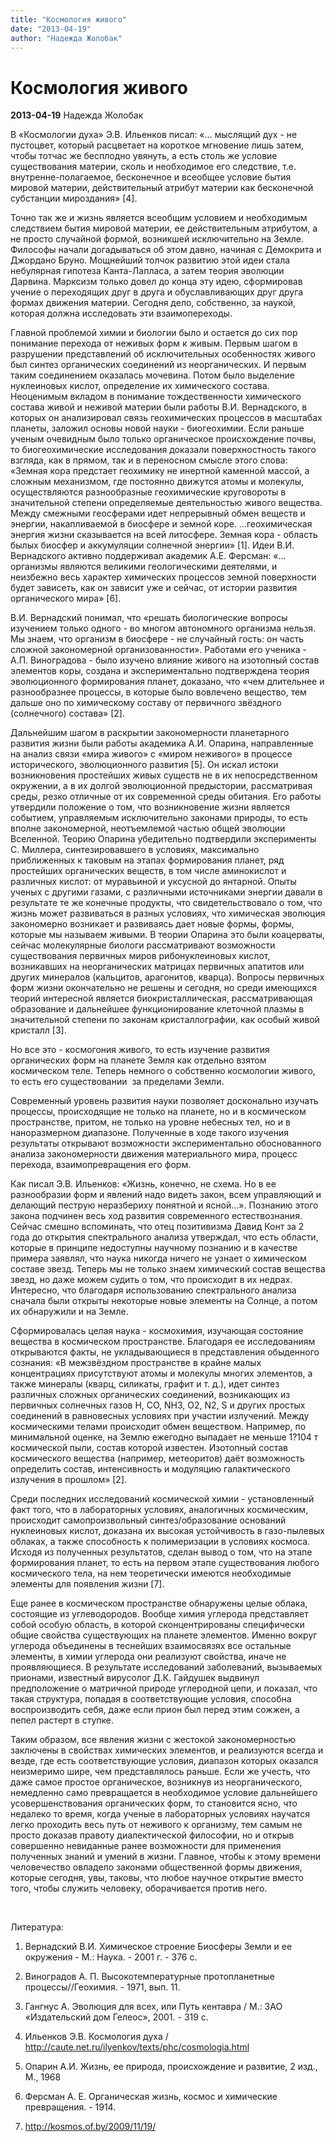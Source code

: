 ```yaml
---
title: "Космология живого"
date: "2013-04-19"
author: "Надежда Жолобак"
---
```


# Космология живого

**2013-04-19** Надежда Жолобак

В «Космологии духа» Э.В. Ильенков писал: «... мыслящий дух - не пустоцвет, который расцветает на короткое мгновение лишь затем, чтобы тотчас же бесплодно увянуть, а есть столь же условие существования материи, сколь и необходимое его следствие, т.е. внутренне-полагаемое, бесконечное и всеобщее условие бытия мировой материи, действительный атрибут материи как бесконечной субстанции мироздания» [4].

Точно так же и жизнь является всеобщим условием и необходимым следствием бытия мировой материи, ее действительным атрибутом, а не просто случайной формой, возникшей исключительно на Земле. Философы начали догадываться об этом давно, начиная с Демокрита и  Джордано Бруно. Мощнейший толчок развитию этой идеи стала небулярная гипотеза Канта-Лапласа, а затем теория эволюции Дарвина. Марксизм только довел до конца эту идею, сформировав учение о переходящих друг в друга и обуславливающих друг друга формах движения материи. Сегодня дело, собственно, за наукой, которая должна исследовать эти взаимопереходы.

Главной проблемой химии и биологии было и остается до сих пор понимание перехода от неживых форм к живым. Первым шагом в разрушении представлений об исключительных особенностях живого был синтез органических соединений из неорганических. И первым таким соединением оказалась мочевина. Потом было выделение нуклеиновых кислот, определение их химического состава. Неоценимым вкладом в понимание тождественности химического состава живой и неживой материи были работы В.И. Вернадского, в которых он анализировал связь геохимических процессов в масштабах планеты, заложил основы новой науки - биогеохимии. Если раньше ученым очевидным было только органическое происхождение почвы, то биогеохимические исследования доказали поверхностность такого взгляда, как в прямом, так и в переносном смысле этого слова: «Земная кора предстает геохимику не инертной каменной массой, а сложным механизмом, где постоянно движутся атомы и молекулы, осуществляются разнообразные геохимические круговороты в значительной степени определяемые деятельностью живого вещества. Между смежными геосферами идет непрерывный обмен веществ и энергии, накапливаемой в биосфере и земной коре. ...геохимическая энергия жизни сказывается на всей литосфере. Земная кора - область былых биосфер и аккумуляции солнечной энергии» [1]. Идеи В.И. Вернадского активно поддерживал академик А.Е. Ферсман: «... организмы являются великими геологическими деятелями, и неизбежно весь характер химических процессов земной поверхности будет зависеть, как он зависит уже и сейчас, от истории развития органического мира» [6].

В.И. Вернадский понимал, что «решать биологические вопросы изучением только одного - во многом автономного организма нельзя. Мы знаем, что организм в биосфере - не случайный гость: он часть сложной закономерной организованности». Работами его ученика - А.П. Виноградова - было изучено влияние живого на изотопный состав элементов коры, создана и экспериментально подтверждена теория эволюционного формирования планет, доказано, что «чем длительнее и разнообразнее процессы, в которые было вовлечено вещество, тем дальше оно по химическому составу от первичного звёздного (солнечного) состава» [2].

Дальнейшим шагом в раскрытии закономерности планетарного развития жизни были работы академика А.И. Опарина, направленные на анализ связи «мира живого» с «миром неживого» в процессе исторического, эволюционного развития [5]. Он искал истоки возникновения простейших живых существ не в их непосредственном окружении, а в их долгой эволюционной предыстории, рассматривая среды, резко отличные от их современной среды обитания. Его работы утвердили положение о том, что возникновение жизни является событием, управляемым исключительно законами природы, то есть вполне закономерной, неотъемлемой частью общей эволюции Вселенной. Теорию Опарина убедительно подтвердили эксперименты С. Миллера, синтезировавшего в условиях, максимально приближенных к таковым на этапах формирования планет, ряд простейших органических веществ, в том числе аминокислот и различных кислот: от муравьиной и уксусной до янтарной. Опыты ученых с другими газами, с различными источниками энергии давали в результате те же конечные продукты, что свидетельствовало о том, что жизнь может развиваться в разных условиях, что химическая эволюция закономерно возникает и развиваясь дает новые формы, формы, которые мы называем живыми. В теории Опарина это были коацерваты, сейчас молекулярные биологи рассматривают возможности существования первичных миров рибонуклеиновых кислот, возникавших на неорганических матрицах первичных апатитов или других минералов (кальцитов, арагонитов, кварца). Вопросы первичных форм жизни окончательно не решены и сегодня, но среди имеющихся теорий интересной является биокристаллическая, рассматривающая образование и дальнейшее функционирование клеточной плазмы в значительной степени по законам кристаллографии, как особый живой кристалл [3].

Но все это - космогония живого, то есть изучение развития органических форм на планете Земля как отдельно взятом космическом теле. Теперь немного о собственно космологии живого, то есть его существовании  за пределами Земли.

Современный уровень развития науки позволяет досконально изучать процессы, происходящие не только на планете, но и в космическом пространстве, притом, не только на уровне небесных тел, но и в наноразмерном диапазоне. Полученные в ходе такого изучения результаты открывают возможности экспериментально обоснованного анализа закономерности движения материального мира, процесс перехода, взаимопревращения его форм.

Как писал Э.В. Ильенков: «Жизнь, конечно, не схема. Но в ее разнообразии форм и явлений надо видеть закон, всем управляющий и делающий пеструю неразбериху понятной и ясной...». Познанию этого закона подчинен весь ход развития современного естествознания. Сейчас смешно вспоминать, что отец позитивизма Давид Конт за 2 года до открытия спектрального анализа утверждал, что есть области, которые в принципе недоступны научному познанию и в качестве примера заявлял, что наука никогда ничего не узнает о химическом составе звезд. Теперь мы не только знаем химический состав вещества звезд, но даже можем судить о том, что происходит в их недрах. Интересно, что благодаря использованию спектрального анализа сначала были открыты некоторые новые элементы на Солнце, а потом их обнаружили и на Земле.

Сформировалась целая наука - космохимия, изучающая состояние вещества в космическом пространстве. Благодаря ее исследованиям открываются факты, не укладывающиеся в представления обыденного сознания: «В межзвёздном пространстве в крайне малых концентрациях присутствуют атомы и молекулы многих элементов, а также минералы (кварц, силикаты, графит и т. д.), идет синтез различных сложных органических соединений, возникающих из первичных солнечных газов Н, CO, NH3, O2, N2, S и других простых соединений в равновесных условиях при участии излучений. Между космическими телами происходит обмен веществом. Например, по минимальной оценке, на Землю ежегодно выпадает не меньше 1?104 т космической пыли, состав которой известен. Изотопный состав космического вещества (например, метеоритов) даёт возможность определить состав, интенсивность и модуляцию галактического излучения в прошлом» [2].

Среди последних исследований космической химии - установленный факт того, что в лабораторных условиях, аналогичных космическим, происходит самопроизвольный синтез/образование оснований нуклеиновых кислот, доказана их высокая устойчивость в газо-пылевых облаках, а также способность к полимеризации в условиях космоса. Исходя из полученных результатов, сделан вывод о том, что на этапе формирования планет, то есть на первом этапе существования любого космического тела, на нем теоретически имеются необходимые элементы для появления жизни [7].

Еще ранее в космическом пространстве обнаружены целые облака, состоящие из углеводородов. Вообще химия углерода представляет собой особую область, в которой сконцентрированы специфически общие свойства существующих на планете элементов. Именно вокруг углерода объединены в теснейших взаимосвязях все остальные элементы, в химии углерода они реализуют свойства, иначе не проявляющиеся. В результате исследований заболеваний, вызываемых прионами, известный вирусолог Д.К. Гайдушек выдвинул предположение о матричной природе углеродной цепи, и показал, что такая структура, попадая в соответствующие условия, способна воспроизводить себя, даже если прион был перед этим сожжен, а пепел растерт в ступке.

Таким образом, все явления жизни с жестокой закономерностью заключены в свойствах химических элементов, и реализуются всегда и везде, где есть соответствующие условия, диапазон которых оказался неизмеримо шире, чем представлялось раньше. Если же учесть, что даже самое простое органическое, возникнув из неорганического, немедленно само превращается в необходимое условие дальнейшего усовершенствования органических форм, то становится ясно, что недалеко то время, когда ученые в лабораторных условиях научатся легко проходить весь путь от неживого к организму, тем самым не просто доказав правоту диалектической философии, но и открыв совершенно невиданные ранее возможности для применения полученных знаний и умений в жизни. Главное, чтобы к этому времени человечество овладело законами общественной формы движения, которые сегодня, увы, таковы, что любое научное открытие вместо того, чтобы служить человеку, оборачивается против него.

 

Литература:

1. Вернадский В.И. Химическое строение Биосферы Земли и ее окружения - М.: Наука. - 2001 г. - 376 с.

2. Виноградов А. П. Высокотемпературные протопланетные процессы//Геохимия. - 1971, вып. 11.

3. Гангнус А. Эволюция для всех, или Путь кентавра / М.: ЗАО «Издательский дом Гелеос», 2001. - 319 с.

4. Ильенков Э.В. Космология духа / http://caute.net.ru/ilyenkov/texts/phc/cosmologia.html

5. Опарин А.И. Жизнь, ее природа, происхождение и развитие, 2 изд., М., 1968

6. Ферсман А. Е. Органическая жизнь, космос и химические превращения. - 1914.

7. http://kosmos.of.by/2009/11/19/